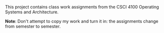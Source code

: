This project contains class work assignments from the CSCI 4100 Operating Systems and Architecture.

**Note**: Don't attempt to copy my work and turn it in: the assignments change from semester to semester.

